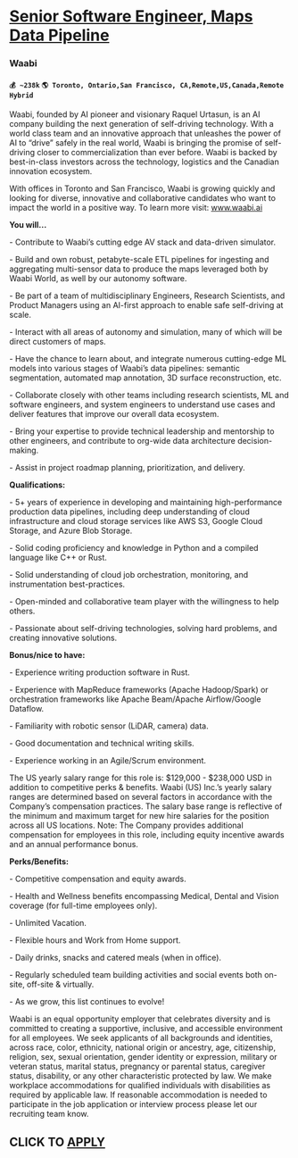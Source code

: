 # [Senior Software Engineer, Maps Data Pipeline](https://www.remotewlb.com/apply/senior-software-engineer-maps-data-pipeline)  
### Waabi  
#### `💰 ~238k` `🌎 Toronto, Ontario,San Francisco, CA,Remote,US,Canada,Remote Hybrid`  

Waabi, founded by AI pioneer and visionary Raquel Urtasun, is an AI company building the next generation of self-driving technology. With a world class team and an innovative approach that unleashes the power of AI to “drive” safely in the real world, Waabi is bringing the promise of self-driving closer to commercialization than ever before. Waabi is backed by best-in-class investors across the technology, logistics and the Canadian innovation ecosystem.

  

With offices in Toronto and San Francisco, Waabi is growing quickly and looking for diverse, innovative and collaborative candidates who want to impact the world in a positive way. To learn more visit: www.waabi.ai

  

 **You will...**

\- Contribute to Waabi’s cutting edge AV stack and data-driven simulator.

\- Build and own robust, petabyte-scale ETL pipelines for ingesting and aggregating multi-sensor data to produce the maps leveraged both by Waabi World, as well by our autonomy software.

\- Be part of a team of multidisciplinary Engineers, Research Scientists, and Product Managers using an AI-first approach to enable safe self-driving at scale.

\- Interact with all areas of autonomy and simulation, many of which will be direct customers of maps.

\- Have the chance to learn about, and integrate numerous cutting-edge ML models into various stages of Waabi’s data pipelines: semantic segmentation, automated map annotation, 3D surface reconstruction, etc.

\- Collaborate closely with other teams including research scientists, ML and software engineers, and system engineers to understand use cases and deliver features that improve our overall data ecosystem.

\- Bring your expertise to provide technical leadership and mentorship to other engineers, and contribute to org-wide data architecture decision-making.

\- Assist in project roadmap planning, prioritization, and delivery.

  

 **Qualifications:**

\- 5+ years of experience in developing and maintaining high-performance production data pipelines, including deep understanding of cloud infrastructure and cloud storage services like AWS S3, Google Cloud Storage, and Azure Blob Storage.

\- Solid coding proficiency and knowledge in Python and a compiled language like C++ or Rust.

\- Solid understanding of cloud job orchestration, monitoring, and instrumentation best-practices.

\- Open-minded and collaborative team player with the willingness to help others.

\- Passionate about self-driving technologies, solving hard problems, and creating innovative solutions.

  

 **Bonus/nice to have:**

\- Experience writing production software in Rust.

\- Experience with MapReduce frameworks (Apache Hadoop/Spark) or orchestration frameworks like Apache Beam/Apache Airflow/Google Dataflow.

\- Familiarity with robotic sensor (LiDAR, camera) data.

\- Good documentation and technical writing skills.

\- Experience working in an Agile/Scrum environment.

The US yearly salary range for this role is: $129,000 - $238,000 USD in addition to competitive perks & benefits. Waabi (US) Inc.’s yearly salary ranges are determined based on several factors in accordance with the Company’s compensation practices. The salary base range is reflective of the minimum and maximum target for new hire salaries for the position across all US locations. Note: The Company provides additional compensation for employees in this role, including equity incentive awards and an annual performance bonus.

  

 **Perks/Benefits:**

\- Competitive compensation and equity awards.

\- Health and Wellness benefits encompassing Medical, Dental and Vision coverage (for full-time employees only).

\- Unlimited Vacation.

\- Flexible hours and Work from Home support.

\- Daily drinks, snacks and catered meals (when in office).

\- Regularly scheduled team building activities and social events both on-site, off-site & virtually.

\- As we grow, this list continues to evolve!

  

Waabi is an equal opportunity employer that celebrates diversity and is committed to creating a supportive, inclusive, and accessible environment for all employees. We seek applicants of all backgrounds and identities, across race, color, ethnicity, national origin or ancestry, age, citizenship, religion, sex, sexual orientation, gender identity or expression, military or veteran status, marital status, pregnancy or parental status, caregiver status, disability, or any other characteristic protected by law. We make workplace accommodations for qualified individuals with disabilities as required by applicable law. If reasonable accommodation is needed to participate in the job application or interview process please let our recruiting team know.

  
## CLICK TO [APPLY](https://www.remotewlb.com/apply/senior-software-engineer-maps-data-pipeline)

